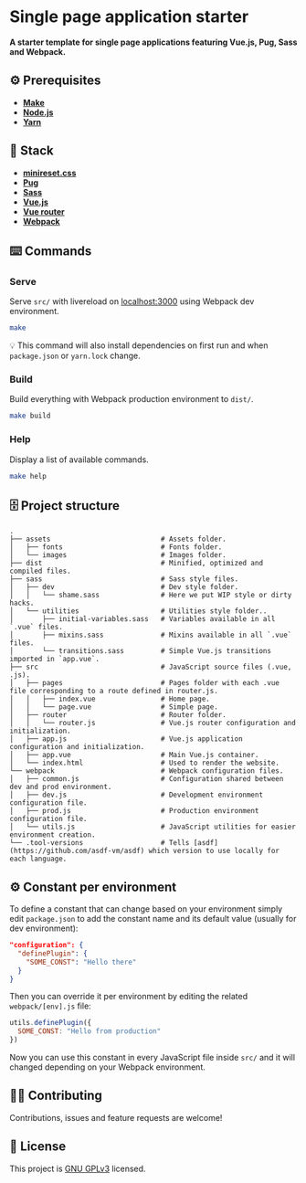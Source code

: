 # Single page application starter
**A starter template for single page applications featuring Vue.js, Pug, Sass and Webpack.**

## ⚙️ Prerequisites
- [**Make**](https://www.gnu.org/software/make/)
- [**Node.js**](https://nodejs.org/en/)
- [**Yarn**](https://yarnpkg.com/en/)

## 🥞 Stack
- [**minireset.css**](https://jgthms.com/minireset.css/) 
- [**Pug**](https://pugjs.org/api/getting-started.html)
- [**Sass**](https://sass-lang.com/)
- [**Vue.js**](https://vuejs.org/) 
- [**Vue router**](https://router.vuejs.org/) 
- [**Webpack**](https://webpack.js.org/)

## ⌨️ Commands
### Serve
Serve `src/` with livereload on [localhost:3000](http://localhost:3000) using Webpack dev environment.

```bash
make
```

💡 This command will also install dependencies on first run and when `package.json` or `yarn.lock` change.

### Build
Build everything with Webpack production environment to `dist/`.

```bash
make build
```

### Help
Display a list of available commands.

```bash
make help
```

## 🗄️ Project structure
```
.
├── assets                           # Assets folder.
│   ├── fonts                        # Fonts folder.
│   └── images                       # Images folder.
├── dist                             # Minified, optimized and compiled files. 
├── sass                             # Sass style files.
│   ├── dev                          # Dev style folder.
│   │   └── shame.sass               # Here we put WIP style or dirty hacks.
│   └── utilities                    # Utilities style folder..
│       ├── initial-variables.sass   # Variables available in all `.vue` files.
│       ├── mixins.sass              # Mixins available in all `.vue` files.
│       └── transitions.sass         # Simple Vue.js transitions imported in `app.vue`.
├── src                              # JavaScript source files (.vue, .js).
│   ├── pages                        # Pages folder with each .vue file corresponding to a route defined in router.js.
│   │   ├── index.vue                # Home page.   
│   │   └── page.vue                 # Simple page.
│   ├── router                       # Router folder.
│   │   └── router.js                # Vue.js router configuration and initialization.
│   ├── app.js                       # Vue.js application configuration and initialization.
│   ├── app.vue                      # Main Vue.js container.
│   └── index.html                   # Used to render the website.
└── webpack                          # Webpack configuration files.
│   ├── common.js                    # Configuration shared between dev and prod environment.
│   ├── dev.js                       # Development environment configuration file.
│   ├── prod.js                      # Production environment configuration file.
│   └── utils.js                     # JavaScript utilities for easier environment creation.
└── .tool-versions                   # Tells [asdf](https://github.com/asdf-vm/asdf) which version to use locally for each language.
``` 

## ⚙️ Constant per environment
To define a constant that can change based on your environment simply edit `package.json` to add the constant name and its default value (usually for dev environment):

```json
"configuration": {
  "definePlugin": {
    "SOME_CONST": "Hello there"
  }
}
```

Then you can override it per environment by editing the related `webpack/[env].js` file:

```js
utils.definePlugin({
  SOME_CONST: "Hello from production"
})
```

Now you can use this constant in every JavaScript file inside `src/` and it will changed depending on your Webpack environment.

## 🤜🤛 Contributing
Contributions, issues and feature requests are welcome!

## 📝 License
This project is [GNU GPLv3](LICENSE) licensed.

